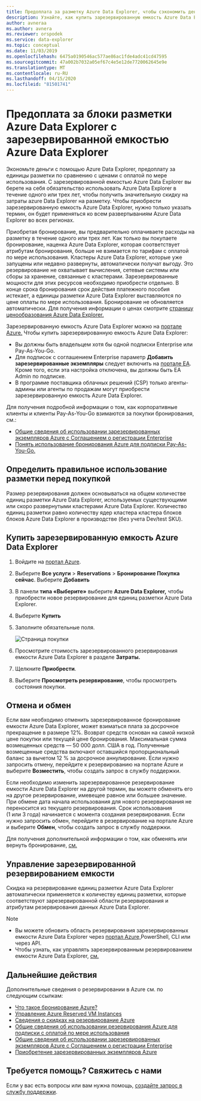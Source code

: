 ```yaml
---
title: Предоплата за разметку Azure Data Explorer, чтобы сэкономить деньги
description: Узнайте, как купить зарезервированную емкость Azure Data Explorer, чтобы сэкономить на затратах Azure Data Explorer.
author: avneraa
ms.author: avnera
ms.reviewer: orspodek
ms.service: data-explorer
ms.topic: conceptual
ms.date: 11/03/2019
ms.openlocfilehash: 6475a0190546ac577ae86ac1fde4adc41cd47595
ms.sourcegitcommit: 47a002b7032a05ef67c4e5e12de7720062645e9e
ms.translationtype: MT
ms.contentlocale: ru-RU
ms.lasthandoff: 04/15/2020
ms.locfileid: "81501741"
---
```

# <a name="prepay-for-azure-data-explorer-markup-units-with-azure-data-explorer-reserved-capacity"></a>Предоплата за блоки разметки Azure Data Explorer с зарезервированной емкостью Azure Data Explorer

Экономьте деньги с помощью Azure Data Explorer, предоплату за единицы разметки по сравнению с ценами с оплатой по мере использования. С зарезервированной емкостью Azure Data Explorer вы берете на себя обязательство использовать Azure Data Explorer в течение одного или трех лет, чтобы получить значительную скидку на затраты azure Data Explorer на разметку. Чтобы приобрести зарезервированную емкость Azure Data Explorer, нужно только указать термин, он будет применяться ко всем развертываниям Azure Data Explorer во всех регионах.

Приобретая бронирование, вы предварительно оплачиваете расходы на разметку в течение одного или трех лет. Как только вы покупаете бронирование, наценка Azure Data Explorer, которая соответствует атрибутам бронирования, больше не взимается по тарифам с оплатой по мере использования. Кластеры Azure Data Explorer, которые уже запущены или недавно развернуты, автоматически получат выгоду. Это резервирование не охватывает вычисления, сетевые системы или сборы за хранение, связанные с кластерами. Зарезервированные мощности для этих ресурсов необходимо приобрести отдельно. В конце срока бронирования срок действия платежного пособия истекает, а единицы разметки Azure Data Explorer выставляются по цене оплаты по мере использования. Бронирование не обновляется автоматически. Для получения информации о ценах смотрите [страницу ценообразования Azure Data Explorer.](https://azure.microsoft.com/pricing/details/data-explorer/)

Зарезервированную емкость Azure Data Explorer можно на [портале Azure.](https://portal.azure.com) Чтобы купить зарезервированную емкость Azure Data Explorer:

* Вы должны быть владельцем хотя бы одной подписки Enterprise или Pay-As-You-Go.
* Для подписок с соглашением Enterprise параметр **Добавить зарезервированные экземпляры** следует включить на [портале EA](https://ea.azure.com). Кроме того, если эта настройка отключена, вы должны быть EA Admin по подписке.
* В программе поставщика облачных решений (CSP) только агенты-админы или агенты по продажам могут приобрести зарезервированную емкость Azure Data Explorer.

Для получения подробной информации о том, как корпоративные клиенты и клиенты Pay-As-You-Go взимаются за покупки бронирования, см.:
* [Общие сведения об использовании зарезервированных экземпляров Azure с Соглашением о регистрации Enterprise](/azure/cost-management-billing/reservations/understand-reserved-instance-usage-ea) 
* [Понять использование бронирования Azure для подписки Pay-As-You-Go.](/azure/cost-management-billing/reservations/understand-reserved-instance-usage)

## <a name="determine-the-right-markup-usage-before-purchase"></a>Определить правильное использование разметки перед покупкой

Размер резервирования должен основываться на общем количестве единиц разметки Azure Data Explorer, используемых существующими или скоро развернутыми кластерами Azure Data Explorer. Количество единиц разметки равно количеству ядер кластера кластера блоков блоков Azure Data Explorer в производстве (без учета Dev/test SKU). 

## <a name="buy-azure-data-explorer-reserved-capacity"></a>Купить зарезервированную емкость Azure Data Explorer

1. Войдите на [портал Azure](https://portal.azure.com).
1. Выберите **Все услуги** > **Reservations** > **Бронирование Покупка сейчас**. Выберите **Добавить**
1. В панели **типа «Выберите»** выберите **Azure Data Explorer,** чтобы приобрести новое резервирование для единиц разметки Azure Data Explorer. 
1. Выберите **Купить**
1. Заполните обязательные поля. 

    ![Страница покупки](media/pricing-reserved-capacity/purchase-page.png)

1. Просмотрите стоимость зарезервированного резервирования емкости Azure Data Explorer в разделе **Затраты.**
1. Щелкните **Приобрести**.
1. Выберите **Просмотреть резервирование**, чтобы просмотреть состояния покупки.

## <a name="cancellations-and-exchanges"></a>Отмена и обмен

Если вам необходимо отменить зарезервированное бронирование емкости Azure Data Explorer, может взиматься плата за досрочное прекращение в размере 12%. Возврат средств основан на самой низкой цене покупки или текущей цене бронирования. Максимальная сумма возмещенных средств — 50 000 долл. США в год. Полученные возмещенные средства включают оставшийся пропорциональный баланс за вычетом 12 % за досрочное аннулирование. Если нужно запросить отмену, перейдите к резервированию на портале Azure и выберите **Возместить**, чтобы создать запрос в службу поддержки.

Если необходимо изменить зарезервированное резервирование емкости Azure Data Explorer на другой термин, вы можете обменять его на другое резервирование, имевещее равное или большее значение. При обмене дата начала использования для нового резервирования не переносится из текущего резервирования. Срок использования (1 или 3 года) начинается с момента создания резервирования. Если нужно запросить обмен, перейдите в резервирование на портале Azure и выберите **Обмен**, чтобы создать запрос в службу поддержки.

Для получения дополнительной информации о том, как обменять или вернуть бронирование, [см.](/azure/cost-management-billing/reservations/exchange-and-refund-azure-reservations)

## <a name="manage-your-reserved-capacity-reservation"></a>Управление зарезервированной резервированием емкости

Скидка на резервирование единиц разметки Azure Data Explorer автоматически применяется к количеству единиц разметки, которые соответствуют зарезервированной области резервирования и атрибутам резервирования данных Azure Data Explorer. 


> [!NOTE]
> * Вы можете обновить область резервирования зарезервированных емкости Azure Data Explorer через [портал Azure,](https://portal.azure.com)PowerShell, CLI или через API.
> * Чтобы узнать, как управлять зарезервированным резервированием емкости Azure Data Explorer, [см.](/azure/cost-management-billing/reservations/understand-azure-data-explorer-reservation-charges)

## <a name="next-steps"></a>Дальнейшие действия

Дополнительные сведения о резервировании в Azure см. по следующим ссылкам:

* [Что такое бронирование Azure?](/azure/cost-management-billing/reservations/save-compute-costs-reservations)
* [Управление Azure Reserved VM Instances](/azure/cost-management-billing/reservations/manage-reserved-vm-instance)
* [Сведения о скидках на резервирование Azure](/azure/cost-management-billing/reservations/understand-reservation-charges)
* [Общие сведения об использовании резервирования Azure для подписки с оплатой по мере использования](/azure/cost-management-billing/reservations/understand-reserved-instance-usage)
* [Общие сведения об использовании зарезервированных экземпляров Azure с Соглашением о регистрации Enterprise](/azure/cost-management-billing/reservations/understand-reserved-instance-usage-ea)
* [Приобретение зарезервированных экземпляров Azure](https://docs.microsoft.com/partner-center/azure-reservations)

## <a name="need-help-contact-us"></a>Требуется помощь? Свяжитесь с нами

Если у вас есть вопросы или вам нужна помощь, [создайте запрос в службу поддержки](https://portal.azure.com/#blade/Microsoft_Azure_Support/HelpAndSupportBlade/newsupportrequest).
